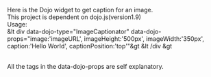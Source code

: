 Here is the Dojo widget to get caption for an image.
<br />This project is dependent on dojo.js(version1.9)
<br />Usage:
<br /> &lt div data-dojo-type="ImageCaptionator" data-dojo-props="image:'imageURL', imageHeight:'500px', imageWidth:'350px', caption:'Hello World', captionPosition:'top'"&gt &lt /div &gt

<br />All the tags in the  data-dojo-props are self explanatory.
